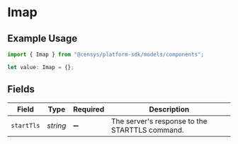 # Imap

## Example Usage

```typescript
import { Imap } from "@censys/platform-sdk/models/components";

let value: Imap = {};
```

## Fields

| Field                                          | Type                                           | Required                                       | Description                                    |
| ---------------------------------------------- | ---------------------------------------------- | ---------------------------------------------- | ---------------------------------------------- |
| `startTls`                                     | *string*                                       | :heavy_minus_sign:                             | The server's response to the STARTTLS command. |